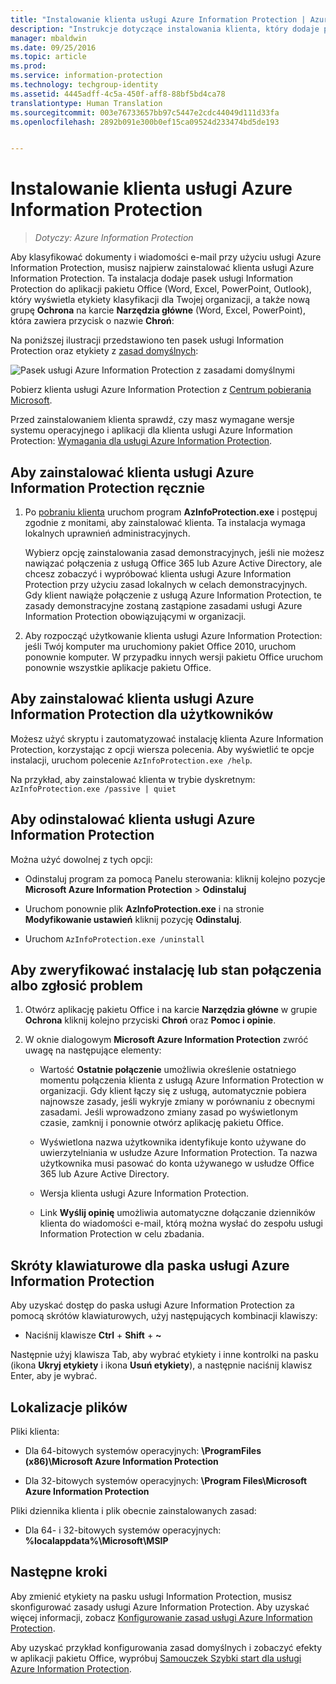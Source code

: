 ```yaml
---
title: "Instalowanie klienta usługi Azure Information Protection | Azure Information Protection"
description: "Instrukcje dotyczące instalowania klienta, który dodaje pasek usługi Information Protection do aplikacji pakietu Office, dzięki czemu można wybrać etykiety klasyfikacji dla dokumentów i wiadomości e-mail."
manager: mbaldwin
ms.date: 09/25/2016
ms.topic: article
ms.prod: 
ms.service: information-protection
ms.technology: techgroup-identity
ms.assetid: 4445adff-4c5a-450f-aff8-88bf5bd4ca78
translationtype: Human Translation
ms.sourcegitcommit: 003e76733657bb97c5447e2cdc44049d111d33fa
ms.openlocfilehash: 2892b091e300b0ef15ca09524d233474bd5de193


---
```


# Instalowanie klienta usługi Azure Information Protection

>*Dotyczy: Azure Information Protection*

Aby klasyfikować dokumenty i wiadomości e-mail przy użyciu usługi Azure Information Protection, musisz najpierw zainstalować klienta usługi Azure Information Protection. Ta instalacja dodaje pasek usługi Information Protection do aplikacji pakietu Office (Word, Excel, PowerPoint, Outlook), który wyświetla etykiety klasyfikacji dla Twojej organizacji, a także nową grupę **Ochrona** na karcie **Narzędzia główne** (Word, Excel, PowerPoint), która zawiera przycisk o nazwie **Chroń**:

Na poniższej ilustracji przedstawiono ten pasek usługi Information Protection oraz etykiety z [zasad domyślnych](../deploy-use/configure-policy-default.md):

![Pasek usługi Azure Information Protection z zasadami domyślnymi](../media/info-protect-bar-default.png)

Pobierz klienta usługi Azure Information Protection z [Centrum pobierania Microsoft](https://www.microsoft.com/en-us/download/details.aspx?id=53018).

Przed zainstalowaniem klienta sprawdź, czy masz wymagane wersje systemu operacyjnego i aplikacji dla klienta usługi Azure Information Protection: [Wymagania dla usługi Azure Information Protection](../get-started/requirements-azure-rms.md).


## Aby zainstalować klienta usługi Azure Information Protection ręcznie

1. Po [pobraniu klienta](https://www.microsoft.com/en-us/download/details.aspx?id=53018) uruchom program **AzInfoProtection.exe** i postępuj zgodnie z monitami, aby zainstalować klienta. Ta instalacja wymaga lokalnych uprawnień administracyjnych.

    Wybierz opcję zainstalowania zasad demonstracyjnych, jeśli nie możesz nawiązać połączenia z usługą Office 365 lub Azure Active Directory, ale chcesz zobaczyć i wypróbować klienta usługi Azure Information Protection przy użyciu zasad lokalnych w celach demonstracyjnych. Gdy klient nawiąże połączenie z usługą Azure Information Protection, te zasady demonstracyjne zostaną zastąpione zasadami usługi Azure Information Protection obowiązującymi w organizacji. 

2. Aby rozpocząć użytkowanie klienta usługi Azure Information Protection: jeśli Twój komputer ma uruchomiony pakiet Office 2010, uruchom ponownie komputer. W przypadku innych wersji pakietu Office uruchom ponownie wszystkie aplikacje pakietu Office.

## Aby zainstalować klienta usługi Azure Information Protection dla użytkowników

Możesz użyć skryptu i zautomatyzować instalację klienta Azure Information Protection, korzystając z opcji wiersza polecenia. Aby wyświetlić te opcje instalacji, uruchom polecenie `AzInfoProtection.exe /help`.

Na przykład, aby zainstalować klienta w trybie dyskretnym: `AzInfoProtection.exe /passive | quiet`

## Aby odinstalować klienta usługi Azure Information Protection

Można użyć dowolnej z tych opcji:

- Odinstaluj program za pomocą Panelu sterowania: kliknij kolejno pozycje **Microsoft Azure Information Protection** > **Odinstaluj**

- Uruchom ponownie plik **AzInfoProtection.exe** i na stronie **Modyfikowanie ustawień** kliknij pozycję **Odinstaluj**. 

- Uruchom `AzInfoProtection.exe /uninstall`


## Aby zweryfikować instalację lub stan połączenia albo zgłosić problem

1. Otwórz aplikację pakietu Office i na karcie **Narzędzia główne** w grupie **Ochrona** kliknij kolejno przyciski **Chroń** oraz **Pomoc i opinie**.

2. W oknie dialogowym **Microsoft Azure Information Protection** zwróć uwagę na następujące elementy:

    - Wartość **Ostatnie połączenie** umożliwia określenie ostatniego momentu połączenia klienta z usługą Azure Information Protection w organizacji. Gdy klient łączy się z usługą, automatycznie pobiera najnowsze zasady, jeśli wykryje zmiany w porównaniu z obecnymi zasadami. Jeśli wprowadzono zmiany zasad po wyświetlonym czasie, zamknij i ponownie otwórz aplikację pakietu Office.

    - Wyświetlona nazwa użytkownika identyfikuje konto używane do uwierzytelniania w usłudze Azure Information Protection. Ta nazwa użytkownika musi pasować do konta używanego w usłudze Office 365 lub Azure Active Directory.

    - Wersja klienta usługi Azure Information Protection.

    - Link **Wyślij opinię** umożliwia automatyczne dołączanie dzienników klienta do wiadomości e-mail, którą można wysłać do zespołu usługi Information Protection w celu zbadania.

## Skróty klawiaturowe dla paska usługi Azure Information Protection

Aby uzyskać dostęp do paska usługi Azure Information Protection za pomocą skrótów klawiaturowych, użyj następujących kombinacji klawiszy:

- Naciśnij klawisze **Ctrl** + **Shift** + **~** 

Następnie użyj klawisza Tab, aby wybrać etykiety i inne kontrolki na pasku (ikona **Ukryj etykiety** i ikona **Usuń etykiety**), a następnie naciśnij klawisz Enter, aby je wybrać.


## Lokalizacje plików

Pliki klienta:   

- Dla 64-bitowych systemów operacyjnych: **\ProgramFiles (x86)\Microsoft Azure Information Protection**

- Dla 32-bitowych systemów operacyjnych: **\Program Files\Microsoft Azure Information Protection**

Pliki dziennika klienta i plik obecnie zainstalowanych zasad:

- Dla 64- i 32-bitowych systemów operacyjnych: **%localappdata%\Microsoft\MSIP**


## Następne kroki

Aby zmienić etykiety na pasku usługi Information Protection, musisz skonfigurować zasady usługi Azure Information Protection. Aby uzyskać więcej informacji, zobacz [Konfigurowanie zasad usługi Azure Information Protection](../deploy-use/configure-policy.md).

Aby uzyskać przykład konfigurowania zasad domyślnych i zobaczyć efekty w aplikacji pakietu Office, wypróbuj [Samouczek Szybki start dla usługi Azure Information Protection](../get-started/infoprotect-quick-start-tutorial.md). 



<!--HONumber=Sep16_HO4-->


